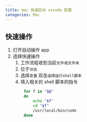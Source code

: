 ```yaml
---
title: mac 快速启动 vscode 配置
categories: Mac
---
```


## 快速操作

1. 打开自动操作 app
2. 选择快速操作
   1. 工作流程收到当前`文件或文件夹`
   2. 位于`访达`
   3. 选择`变量` 双击`选择运行shell脚本`
   4. 填入相关的 shell 脚本的指令

```bash
		for f in "$@"
		do
			echo "$f"
			cd "$f"
			/usr/local/bin/code
		done
```
